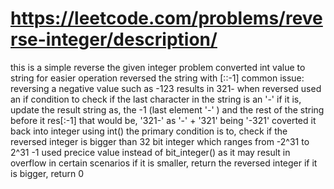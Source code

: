 # https://leetcode.com/problems/reverse-integer/description/

this is a simple reverse the given integer problem
converted int value to string for easier operation
reversed the string with [::-1]
common issue: reversing a negative value such as -123 results in 321- when reversed
used an if condition to check if the last character in the string is an '-'
if it is, update the result string as, the -1 (last element '-' ) and the rest of the string before it res[:-1]
that would be, '321-' as '-' + '321' being '-321'
coverted it back into integer using int()
the primary condition is to, check if the reversed integer is bigger than 32 bit integer 
which ranges from -2^31 to 2^31 -1
used precice value instead of bit_integer() as it may result in overflow in certain scenarios
if it is smaller, return the reversed integer
if it is bigger, return 0